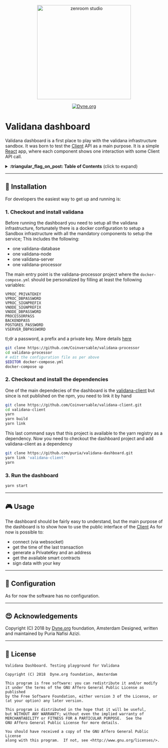 <p align="center">
	<a href="https://zenroom.dyne.org">
		<img src="https://zenroom.dyne.org/img/software_by_dyne.png" width="300" alt="zenroom studio">
	</a>
</p>
<p align="center">
  <a href="https://dyne.org">
    <img src="https://img.shields.io/badge/%3C%2F%3E%20with%20%E2%9D%A4%20by-Dyne.org-blue.svg" alt="Dyne.org">
  </a>
</p>

# Validana dashboard

Validana dashboard is a first place to play with the validana infrastructure sandbox. It was born to test the [Client](https://github.com/Coinversable/validana-client/blob/master/src/client.ts#L36) API as a main purpose. It is a simple [React](https://reactjs.org/) app, where each component shows one interaction with some Client API call.

<details>
 <summary><strong>:triangular_flag_on_post: Table of Contents</strong> (click to expand)</summary>

* [Installation](#floppy_disk-installation)
* [Usage](#video_game-usage)
* [Configuration](#wrench-configuration)
* [Acknowledgements](#heart_eyes-acknowledgements)
* [License](#briefcase-license)
</details>

***
## :floppy_disk: Installation

For developers the easiest way to get up and running is:

### 1. Checkout and install validana

Before running the dashboard you need to setup all the validana infrastructure,
fortunately there is a docker configuration to setup a Sandbox infrastructure with all the mandatory components to setup the service; This includes the following:

* one validana-database
* one validana-node
* one validana-server
* one validana-processor

The main entry point is the validana-processor project where the `docker-compose.yml` should be personalized by filling at least the following variables:

```
VPROC_PRIVATEKEY
VPROC_DBPASSWORD
VPROC_SIGNPREFIX
VNODE_SIGNPREFIX
VNODE_DBPASSWORD
PROCESSORPASS
BACKENDPASS
POSTGRES_PASSWORD
VSERVER_DBPASSWORD
```

tl;dr a password, a prefix and a private key. More details [here](https://github.com/Coinversable/validana-processor/wiki/Config) 

```bash
git clone https://github.com/Coinversable/validana-processor
cd validana-processor
# edit the configuration file as per above
$EDITOR docker-compose.yml
docker-compose up
```

### 2. Checkout and install the dependencies

One of the main dependecies of the dashboard is the [validana-client](https://github.com/Coinversable/validana-client) but since is not published on the npm, you need to link it by hand

```bash
git clone https://github.com/Coinversable/validana-client.git
cd validana-client
yarn
yarn build
yarn link
```

This last command says that this project is available to the yarn registry as a dependency. Now you need to checkout the dashboard project and add validana-client as a dependency

```bash
git clone https://github.com/puria/validana-dashboard.git
yarn link 'validana-client'
yarn
```
### 3. Run the dashboard
```bash
yarn start
```

***
## :video_game: Usage

The dashboard should be fairly easy to understand, but the main purpose of the dashboard is to show how to use the public interface of the [Client](https://github.com/Coinversable/validana-client/blob/master/src/client.ts#L36)
As for now is possible to:

* connect (via websocket)
* get the time of the last transaction
* generate a PrivateKey and an address
* get the available smart contracts
* sign data with your key

***
## :wrench: Configuration
As for now the software has no configuration.

***
## :heart_eyes: Acknowledgements

Copyright (C) 2018 by [Dyne.org](https://www.dyne.org) foundation, Amsterdam
Designed, written and maintained by Puria Nafisi Azizi.

***
## :briefcase: License

    Validana Dashboard. Testing playground for Validana
    
    Copyright (C) 2018  Dyne.org foundation, Amsterdam

    This program is free software: you can redistribute it and/or modify
    it under the terms of the GNU Affero General Public License as published
    by the Free Software Foundation, either version 3 of the License, or
    (at your option) any later version.

    This program is distributed in the hope that it will be useful,
    but WITHOUT ANY WARRANTY; without even the implied warranty of
    MERCHANTABILITY or FITNESS FOR A PARTICULAR PURPOSE.  See the
    GNU Affero General Public License for more details.

    You should have received a copy of the GNU Affero General Public License
    along with this program.  If not, see <http://www.gnu.org/licenses/>.
